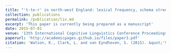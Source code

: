 ```yaml
---
title: "'t-to-r' in north-west England: lexical frequency, schema strength and transitional probability"
collection: publications
permalink: /publication/liv.md
excerpt: 'This paper is currently being prepared as a manuscript'
date: 2015-07-01
venue: '13th International Cognitive Linguistics Conference Proceedings'
paperurl: 'http://academicpages.github.io/files/paper3.pdf'
citation: 'Watson, K., Clark, L. and van Eyndhoven, S. (2015). &quot;'t-to-r' in north-west England: lexical frequency, schema strength and transitional probability.&quot; <i>13th International Cognitive Linguistics Conference Proceedings</i>, Newcastle, UK: 20-25 July, 2015.'
---
```

